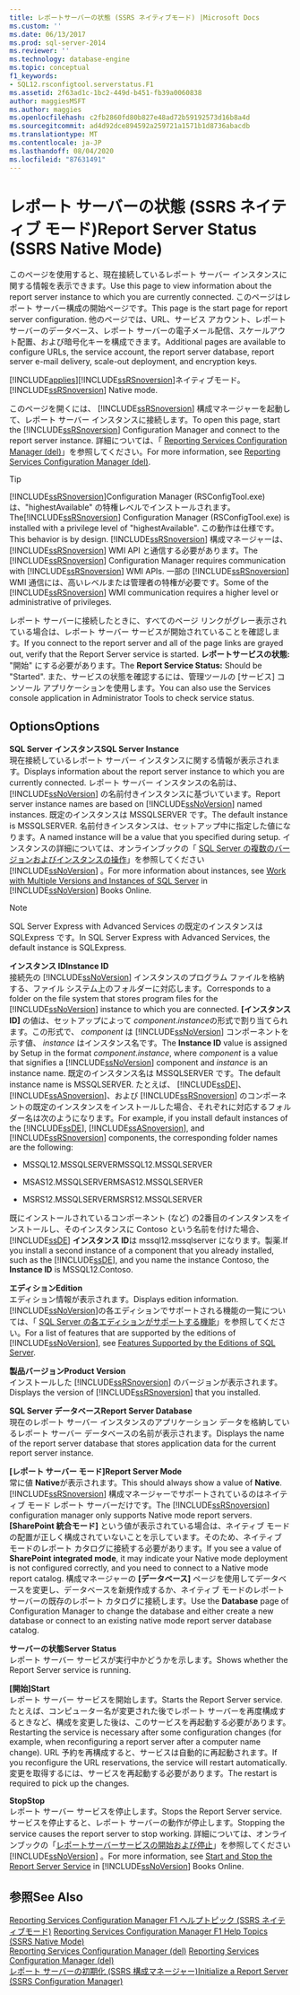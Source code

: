 ```yaml
---
title: レポートサーバーの状態 (SSRS ネイティブモード) |Microsoft Docs
ms.custom: ''
ms.date: 06/13/2017
ms.prod: sql-server-2014
ms.reviewer: ''
ms.technology: database-engine
ms.topic: conceptual
f1_keywords:
- SQL12.rsconfigtool.serverstatus.F1
ms.assetid: 2f63ad1c-1bc2-449d-b451-fb39a0060838
author: maggiesMSFT
ms.author: maggies
ms.openlocfilehash: c2fb2860fd80b827e48ad72b59192573d16b8a4d
ms.sourcegitcommit: ad4d92dce894592a259721a1571b1d8736abacdb
ms.translationtype: MT
ms.contentlocale: ja-JP
ms.lasthandoff: 08/04/2020
ms.locfileid: "87631491"
---
```

# <a name="report-server-status-ssrs-native-mode"></a><span data-ttu-id="93b2e-102">レポート サーバーの状態 (SSRS ネイティブ モード)</span><span class="sxs-lookup"><span data-stu-id="93b2e-102">Report Server Status (SSRS Native Mode)</span></span>
  <span data-ttu-id="93b2e-103">このページを使用すると、現在接続しているレポート サーバー インスタンスに関する情報を表示できます。</span><span class="sxs-lookup"><span data-stu-id="93b2e-103">Use this page to view information about the report server instance to which you are currently connected.</span></span> <span data-ttu-id="93b2e-104">このページはレポート サーバー構成の開始ページです。</span><span class="sxs-lookup"><span data-stu-id="93b2e-104">This page is the start page for report server configuration.</span></span> <span data-ttu-id="93b2e-105">他のページでは、URL、サービス アカウント、レポート サーバーのデータベース、レポート サーバーの電子メール配信、スケールアウト配置、および暗号化キーを構成できます。</span><span class="sxs-lookup"><span data-stu-id="93b2e-105">Additional pages are available to configure URLs, the service account, the report server database, report server e-mail delivery, scale-out deployment, and encryption keys.</span></span>  
  
 [!INCLUDE[applies](../../includes/applies-md.md)]<span data-ttu-id="93b2e-106">[!INCLUDE[ssRSnoversion](../../includes/ssrsnoversion-md.md)]ネイティブモード。</span><span class="sxs-lookup"><span data-stu-id="93b2e-106">[!INCLUDE[ssRSnoversion](../../includes/ssrsnoversion-md.md)] Native mode.</span></span>  
  
 <span data-ttu-id="93b2e-107">このページを開くには、 [!INCLUDE[ssRSnoversion](../../includes/ssrsnoversion-md.md)] 構成マネージャーを起動して、レポート サーバー インスタンスに接続します。</span><span class="sxs-lookup"><span data-stu-id="93b2e-107">To open this page, start the [!INCLUDE[ssRSnoversion](../../includes/ssrsnoversion-md.md)] Configuration Manager and connect to the report server instance.</span></span> <span data-ttu-id="93b2e-108">詳細については、「 [Reporting Services Configuration Manager &#40;del&#41;](reporting-services-configuration-manager-native-mode.md)」を参照してください。</span><span class="sxs-lookup"><span data-stu-id="93b2e-108">For more information, see [Reporting Services Configuration Manager &#40;del&#41;](reporting-services-configuration-manager-native-mode.md).</span></span>  
  
> [!TIP]  
>  <span data-ttu-id="93b2e-109">[!INCLUDE[ssRSnoversion](../../includes/ssrsnoversion-md.md)]Configuration Manager (RSConfigTool.exe) は、"highestAvailable" の特権レベルでインストールされます。</span><span class="sxs-lookup"><span data-stu-id="93b2e-109">The[!INCLUDE[ssRSnoversion](../../includes/ssrsnoversion-md.md)] Configuration Manager (RSConfigTool.exe) is installed with a privilege level of "highestAvailable".</span></span> <span data-ttu-id="93b2e-110">この動作は仕様です。</span><span class="sxs-lookup"><span data-stu-id="93b2e-110">This behavior is by design.</span></span> <span data-ttu-id="93b2e-111">[!INCLUDE[ssRSnoversion](../../includes/ssrsnoversion-md.md)] 構成マネージャーは、 [!INCLUDE[ssRSnoversion](../../includes/ssrsnoversion-md.md)] WMI API と通信する必要があります。</span><span class="sxs-lookup"><span data-stu-id="93b2e-111">The [!INCLUDE[ssRSnoversion](../../includes/ssrsnoversion-md.md)] Configuration Manager requires communication with [!INCLUDE[ssRSnoversion](../../includes/ssrsnoversion-md.md)] WMI APIs.</span></span> <span data-ttu-id="93b2e-112">一部の [!INCLUDE[ssRSnoversion](../../includes/ssrsnoversion-md.md)] WMI 通信には、高いレベルまたは管理者の特権が必要です。</span><span class="sxs-lookup"><span data-stu-id="93b2e-112">Some of the [!INCLUDE[ssRSnoversion](../../includes/ssrsnoversion-md.md)] WMI communication requires a higher level or administrative of privileges.</span></span>  
  
 <span data-ttu-id="93b2e-113">レポート サーバーに接続したときに、すべてのページ リンクがグレー表示されている場合は、レポート サーバー サービスが開始されていることを確認します。</span><span class="sxs-lookup"><span data-stu-id="93b2e-113">If you connect to the report server and all of the page links are grayed out, verify that the Report Server service is started.</span></span> <span data-ttu-id="93b2e-114">**レポートサービスの状態:** "開始" にする必要があります。</span><span class="sxs-lookup"><span data-stu-id="93b2e-114">The **Report Service Status:** Should be "Started".</span></span> <span data-ttu-id="93b2e-115">また、サービスの状態を確認するには、管理ツールの [サービス] コンソール アプリケーションを使用します。</span><span class="sxs-lookup"><span data-stu-id="93b2e-115">You can also use the Services console application in Administrator Tools to check service status.</span></span>  
  
## <a name="options"></a><span data-ttu-id="93b2e-116">Options</span><span class="sxs-lookup"><span data-stu-id="93b2e-116">Options</span></span>  
 <span data-ttu-id="93b2e-117">**SQL Server インスタンス**</span><span class="sxs-lookup"><span data-stu-id="93b2e-117">**SQL Server Instance**</span></span>  
 <span data-ttu-id="93b2e-118">現在接続しているレポート サーバー インスタンスに関する情報が表示されます。</span><span class="sxs-lookup"><span data-stu-id="93b2e-118">Displays information about the report server instance to which you are currently connected.</span></span> <span data-ttu-id="93b2e-119">レポート サーバー インスタンスの名前は、 [!INCLUDE[ssNoVersion](../../includes/ssnoversion-md.md)] の名前付きインスタンスに基づいています。</span><span class="sxs-lookup"><span data-stu-id="93b2e-119">Report server instance names are based on [!INCLUDE[ssNoVersion](../../includes/ssnoversion-md.md)] named instances.</span></span> <span data-ttu-id="93b2e-120">既定のインスタンスは MSSQLSERVER です。</span><span class="sxs-lookup"><span data-stu-id="93b2e-120">The default instance is MSSQLSERVER.</span></span> <span data-ttu-id="93b2e-121">名前付きインスタンスは、セットアップ中に指定した値になります。</span><span class="sxs-lookup"><span data-stu-id="93b2e-121">A named instance will be a value that you specified during setup.</span></span> <span data-ttu-id="93b2e-122">インスタンスの詳細については、オンラインブックの「 [SQL Server の複数のバージョンおよびインスタンスの操作](../../../2014/sql-server/install/work-with-multiple-versions-and-instances-of-sql-server.md)」を参照してください [!INCLUDE[ssNoVersion](../../includes/ssnoversion-md.md)] 。</span><span class="sxs-lookup"><span data-stu-id="93b2e-122">For more information about instances, see [Work with Multiple Versions and Instances of SQL Server](../../../2014/sql-server/install/work-with-multiple-versions-and-instances-of-sql-server.md) in [!INCLUDE[ssNoVersion](../../includes/ssnoversion-md.md)] Books Online.</span></span>  
  
> [!NOTE]  
>  <span data-ttu-id="93b2e-123">SQL Server Express with Advanced Services の既定のインスタンスは SQLExpress です。</span><span class="sxs-lookup"><span data-stu-id="93b2e-123">In SQL Server Express with Advanced Services, the default instance is SQLExpress.</span></span>  
  
 <span data-ttu-id="93b2e-124">**インスタンス ID**</span><span class="sxs-lookup"><span data-stu-id="93b2e-124">**Instance ID**</span></span>  
 <span data-ttu-id="93b2e-125">接続先の [!INCLUDE[ssNoVersion](../../includes/ssnoversion-md.md)] インスタンスのプログラム ファイルを格納する、ファイル システム上のフォルダーに対応します。</span><span class="sxs-lookup"><span data-stu-id="93b2e-125">Corresponds to a folder on the file system that stores program files for the [!INCLUDE[ssNoVersion](../../includes/ssnoversion-md.md)] instance to which you are connected.</span></span> <span data-ttu-id="93b2e-126">**[インスタンス ID]** の値は、セットアップによって *component*.*instance*の形式で割り当てられます。この形式で、 *component* は [!INCLUDE[ssNoVersion](../../includes/ssnoversion-md.md)] コンポーネントを示す値、 *instance* はインスタンス名です。</span><span class="sxs-lookup"><span data-stu-id="93b2e-126">The **Instance ID** value is assigned by Setup in the format *component*.*instance*, where *component* is a value that signifies a [!INCLUDE[ssNoVersion](../../includes/ssnoversion-md.md)] component and *instance* is an instance name.</span></span> <span data-ttu-id="93b2e-127">既定のインスタンス名は MSSQLSERVER です。</span><span class="sxs-lookup"><span data-stu-id="93b2e-127">The default instance name is MSSQLSERVER.</span></span> <span data-ttu-id="93b2e-128">たとえば、 [!INCLUDE[ssDE](../../includes/ssde-md.md)]、 [!INCLUDE[ssASnoversion](../../includes/ssasnoversion-md.md)]、および [!INCLUDE[ssRSnoversion](../../includes/ssrsnoversion-md.md)] のコンポーネントの既定のインスタンスをインストールした場合、それぞれに対応するフォルダー名は次のようになります。</span><span class="sxs-lookup"><span data-stu-id="93b2e-128">For example, if you install default instances of the [!INCLUDE[ssDE](../../includes/ssde-md.md)], [!INCLUDE[ssASnoversion](../../includes/ssasnoversion-md.md)], and [!INCLUDE[ssRSnoversion](../../includes/ssrsnoversion-md.md)] components, the corresponding folder names are the following:</span></span>  
  
-   <span data-ttu-id="93b2e-129">MSSQL12.MSSQLSERVER</span><span class="sxs-lookup"><span data-stu-id="93b2e-129">MSSQL12.MSSQLSERVER</span></span>  
  
-   <span data-ttu-id="93b2e-130">MSAS12.MSSQLSERVER</span><span class="sxs-lookup"><span data-stu-id="93b2e-130">MSAS12.MSSQLSERVER</span></span>  
  
-   <span data-ttu-id="93b2e-131">MSRS12.MSSQLSERVER</span><span class="sxs-lookup"><span data-stu-id="93b2e-131">MSRS12.MSSQLSERVER</span></span>  
  
 <span data-ttu-id="93b2e-132">既にインストールされているコンポーネント (など) の2番目のインスタンスをインストールし、そのインスタンスに Contoso という名前を付けた場合、 [!INCLUDE[ssDE](../../includes/ssde-md.md)] **インスタンス ID**は mssql12.mssqlserver になります。製薬.</span><span class="sxs-lookup"><span data-stu-id="93b2e-132">If you install a second instance of a component that you already installed, such as the [!INCLUDE[ssDE](../../includes/ssde-md.md)], and you name the instance Contoso, the **Instance ID** is MSSQL12.Contoso.</span></span>  
  
 <span data-ttu-id="93b2e-133">**エディション**</span><span class="sxs-lookup"><span data-stu-id="93b2e-133">**Edition**</span></span>  
 <span data-ttu-id="93b2e-134">エディション情報が表示されます。</span><span class="sxs-lookup"><span data-stu-id="93b2e-134">Displays edition information.</span></span> <span data-ttu-id="93b2e-135">[!INCLUDE[ssNoVersion](../../includes/ssnoversion-md.md)]の各エディションでサポートされる機能の一覧については、「 [SQL Server の各エディションがサポートする機能](https://go.microsoft.com/fwlink/?linkid=232473)」を参照してください。</span><span class="sxs-lookup"><span data-stu-id="93b2e-135">For a list of features that are supported by the editions of [!INCLUDE[ssNoVersion](../../includes/ssnoversion-md.md)], see [Features Supported by the Editions of SQL Server](https://go.microsoft.com/fwlink/?linkid=232473).</span></span>  
  
 <span data-ttu-id="93b2e-136">**製品バージョン**</span><span class="sxs-lookup"><span data-stu-id="93b2e-136">**Product Version**</span></span>  
 <span data-ttu-id="93b2e-137">インストールした [!INCLUDE[ssRSnoversion](../../includes/ssrsnoversion-md.md)] のバージョンが表示されます。</span><span class="sxs-lookup"><span data-stu-id="93b2e-137">Displays the version of [!INCLUDE[ssRSnoversion](../../includes/ssrsnoversion-md.md)] that you installed.</span></span>  
  
 <span data-ttu-id="93b2e-138">**SQL Server データベース**</span><span class="sxs-lookup"><span data-stu-id="93b2e-138">**Report Server Database**</span></span>  
 <span data-ttu-id="93b2e-139">現在のレポート サーバー インスタンスのアプリケーション データを格納しているレポート サーバー データベースの名前が表示されます。</span><span class="sxs-lookup"><span data-stu-id="93b2e-139">Displays the name of the report server database that stores application data for the current report server instance.</span></span>  
  
 <span data-ttu-id="93b2e-140">**[レポート サーバー モード]**</span><span class="sxs-lookup"><span data-stu-id="93b2e-140">**Report Server Mode**</span></span>  
 <span data-ttu-id="93b2e-141">常に値 **Native**が表示されます。</span><span class="sxs-lookup"><span data-stu-id="93b2e-141">This should always show a value of **Native**.</span></span> <span data-ttu-id="93b2e-142">[!INCLUDE[ssRSnoversion](../../includes/ssrsnoversion-md.md)] 構成マネージャーでサポートされているのはネイティブ モード レポート サーバーだけです。</span><span class="sxs-lookup"><span data-stu-id="93b2e-142">The [!INCLUDE[ssRSnoversion](../../includes/ssrsnoversion-md.md)] configuration manager only supports Native mode report servers.</span></span> <span data-ttu-id="93b2e-143">**[SharePoint 統合モード]** という値が表示されている場合は、ネイティブ モードの配置が正しく構成されていないことを示しています。そのため、ネイティブ モードのレポート カタログに接続する必要があります。</span><span class="sxs-lookup"><span data-stu-id="93b2e-143">If you see a value of **SharePoint integrated mode**, it may indicate your Native mode deployment is not configured correctly, and you need to connect to a Native mode report catalog.</span></span> <span data-ttu-id="93b2e-144">構成マネージャーの **[データベース]** ページを使用してデータベースを変更し、データベースを新規作成するか、ネイティブ モードのレポート サーバーの既存のレポート カタログに接続します。</span><span class="sxs-lookup"><span data-stu-id="93b2e-144">Use the **Database** page of Configuration Manager to change the database and either create a new database or connect to an existing native mode report server database catalog.</span></span>  
  
 <span data-ttu-id="93b2e-145">**サーバーの状態**</span><span class="sxs-lookup"><span data-stu-id="93b2e-145">**Server Status**</span></span>  
 <span data-ttu-id="93b2e-146">レポート サーバー サービスが実行中かどうかを示します。</span><span class="sxs-lookup"><span data-stu-id="93b2e-146">Shows whether the Report Server service is running.</span></span>  
  
 <span data-ttu-id="93b2e-147">**[開始]**</span><span class="sxs-lookup"><span data-stu-id="93b2e-147">**Start**</span></span>  
 <span data-ttu-id="93b2e-148">レポート サーバー サービスを開始します。</span><span class="sxs-lookup"><span data-stu-id="93b2e-148">Starts the Report Server service.</span></span> <span data-ttu-id="93b2e-149">たとえば、コンピューター名が変更された後でレポート サーバーを再度構成するときなど、構成を変更した後は、このサービスを再起動する必要があります。</span><span class="sxs-lookup"><span data-stu-id="93b2e-149">Restarting the service is necessary after some configuration changes (for example, when reconfiguring a report server after a computer name change).</span></span> <span data-ttu-id="93b2e-150">URL 予約を再構成すると、サービスは自動的に再起動されます。</span><span class="sxs-lookup"><span data-stu-id="93b2e-150">If you reconfigure the URL reservations, the service will restart automatically.</span></span> <span data-ttu-id="93b2e-151">変更を取得するには、サービスを再起動する必要があります。</span><span class="sxs-lookup"><span data-stu-id="93b2e-151">The restart is required to pick up the changes.</span></span>  
  
 <span data-ttu-id="93b2e-152">**Stop**</span><span class="sxs-lookup"><span data-stu-id="93b2e-152">**Stop**</span></span>  
 <span data-ttu-id="93b2e-153">レポート サーバー サービスを停止します。</span><span class="sxs-lookup"><span data-stu-id="93b2e-153">Stops the Report Server service.</span></span> <span data-ttu-id="93b2e-154">サービスを停止すると、レポート サーバーの動作が停止します。</span><span class="sxs-lookup"><span data-stu-id="93b2e-154">Stopping the service causes the report server to stop working.</span></span> <span data-ttu-id="93b2e-155">詳細については、オンラインブックの「[レポートサーバーサービスの開始および停止](../../reporting-services/report-server/start-and-stop-the-report-server-service.md)」を参照してください [!INCLUDE[ssNoVersion](../../includes/ssnoversion-md.md)] 。</span><span class="sxs-lookup"><span data-stu-id="93b2e-155">For more information, see [Start and Stop the Report Server Service](../../reporting-services/report-server/start-and-stop-the-report-server-service.md) in [!INCLUDE[ssNoVersion](../../includes/ssnoversion-md.md)] Books Online.</span></span>  
  
## <a name="see-also"></a><span data-ttu-id="93b2e-156">参照</span><span class="sxs-lookup"><span data-stu-id="93b2e-156">See Also</span></span>  
 <span data-ttu-id="93b2e-157">[Reporting Services Configuration Manager F1 ヘルプトピック &#40;SSRS ネイティブモード&#41;](../../../2014/sql-server/install/reporting-services-configuration-manager-f1-help-topics-ssrs-native-mode.md) </span><span class="sxs-lookup"><span data-stu-id="93b2e-157">[Reporting Services Configuration Manager F1 Help Topics &#40;SSRS Native Mode&#41;](../../../2014/sql-server/install/reporting-services-configuration-manager-f1-help-topics-ssrs-native-mode.md) </span></span>  
 <span data-ttu-id="93b2e-158">[Reporting Services Configuration Manager &#40;del&#41;](/sql/sql-server/install/reporting-services-configuration-manager-native-mode) </span><span class="sxs-lookup"><span data-stu-id="93b2e-158">[Reporting Services Configuration Manager &#40;del&#41;](/sql/sql-server/install/reporting-services-configuration-manager-native-mode) </span></span>  
 [<span data-ttu-id="93b2e-159">レポート サーバーの初期化 &#40;SSRS 構成マネージャー&#41;</span><span class="sxs-lookup"><span data-stu-id="93b2e-159">Initialize a Report Server &#40;SSRS Configuration Manager&#41;</span></span>](../../reporting-services/install-windows/ssrs-encryption-keys-initialize-a-report-server.md)  
  
  
